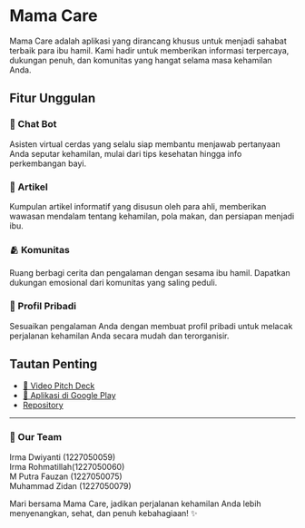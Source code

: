 # Mama Care

Mama Care adalah aplikasi yang dirancang khusus untuk menjadi sahabat terbaik para ibu hamil. Kami hadir untuk memberikan informasi terpercaya, dukungan penuh, dan komunitas yang hangat selama masa kehamilan Anda.

## Fitur Unggulan

### 🤖 Chat Bot
Asisten virtual cerdas yang selalu siap membantu menjawab pertanyaan Anda seputar kehamilan, mulai dari tips kesehatan hingga info perkembangan bayi.

### 📖 Artikel
Kumpulan artikel informatif yang disusun oleh para ahli, memberikan wawasan mendalam tentang kehamilan, pola makan, dan persiapan menjadi ibu.

### 🫂 Komunitas
Ruang berbagi cerita dan pengalaman dengan sesama ibu hamil. Dapatkan dukungan emosional dari komunitas yang saling peduli.

### 🔑 Profil Pribadi
Sesuaikan pengalaman Anda dengan membuat profil pribadi untuk melacak perjalanan kehamilan Anda secara mudah dan terorganisir.

## Tautan Penting

- [🎥 Video Pitch Deck](https://drive.google.com/drive/folders/18JjCzv0zaCUb18buFD2tWrjLTTKBwy_5)  
- [📱 Aplikasi di Google Play](https://play.google.com/store/apps/details?id=com.mamacare.mamacare)
- [Repository](https://github.com/mputraff/mama_care.git)

---
### 🔑 Our Team
Irma Dwiyanti (1227050059)<br>
Irma Rohmatillah(1227050060)<br>
M Putra Fauzan (1227050075)<br>
Muhammad Zidan (1227050079)<br>

Mari bersama Mama Care, jadikan perjalanan kehamilan Anda lebih menyenangkan, sehat, dan penuh kebahagiaan! ✨
